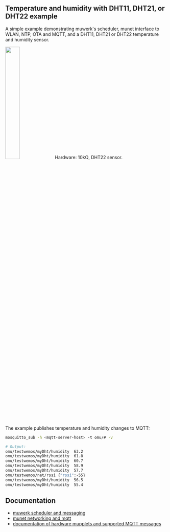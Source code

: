 ## Temperature and humidity with DHT11, DHT21, or DHT22 example

A simple example demonstrating muwerk's scheduler, munet interface to WLAN, NTP, OTA and MQTT, and a DHT11, DHT21 or DHT22 temperature and humidity sensor.

<img src="https://github.com/muwerk/mupplets/blob/master/Resources/dht.png" width="30%" height="30%">
Hardware: 10kΩ, DHT22 sensor.

The example publishes temperature and humidity changes to MQTT:

```bash
mosquitto_sub -h <mqtt-server-host> -t omu/# -v

# Output:
omu/testwemos/myDht/humidity  63.2
omu/testwemos/myDht/humidity  61.8
omu/testwemos/myDht/humidity  60.7
omu/testwemos/myDht/humidity  58.9
omu/testwemos/myDht/humidity  57.7
omu/testwemos/net/rssi {"rssi":-55}
omu/testwemos/myDht/humidity  56.5
omu/testwemos/myDht/humidity  55.4
```

## Documentation

* [muwerk scheduler and messaging](https://github.com/muwerk/muwerk)
* [munet networking and mqtt](https://github.com/muwerk/munet)
* [documentation of hardware mupplets and supported MQTT messages](https://github.com/muwerk/mupplets)
